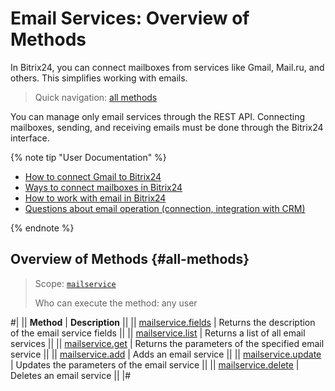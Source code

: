 # Email Services: Overview of Methods

In Bitrix24, you can connect mailboxes from services like Gmail, Mail.ru, and others. This simplifies working with emails.

> Quick navigation: [all methods](#all-methods)

You can manage only email services through the REST API. Connecting mailboxes, sending, and receiving emails must be done through the Bitrix24 interface.

{% note tip "User Documentation" %}

- [How to connect Gmail to Bitrix24](https://helpdesk.bitrix24.com/open/18508706/)
- [Ways to connect mailboxes in Bitrix24](https://helpdesk.bitrix24.com/open/19264454/)
- [How to work with email in Bitrix24](https://helpdesk.bitrix24.com/open/20134658/)
- [Questions about email operation (connection, integration with CRM)](https://helpdesk.bitrix24.com/open/8293717/)

{% endnote %}

## Overview of Methods {#all-methods}

> Scope: [`mailservice`](../scopes/permissions.md)
>
> Who can execute the method: any user

#|
|| **Method** | **Description** ||
|| [mailservice.fields](./mailservice-add.md) | Returns the description of the email service fields ||
|| [mailservice.list](./mailservice-list.md) | Returns a list of all email services ||
|| [mailservice.get](./mailservice-get.md) | Returns the parameters of the specified email service ||
|| [mailservice.add](./mailservice-add.md) | Adds an email service ||
|| [mailservice.update](./mailservice-update.md) | Updates the parameters of the email service ||
|| [mailservice.delete](./mailservice-delete.md) | Deletes an email service ||
|#